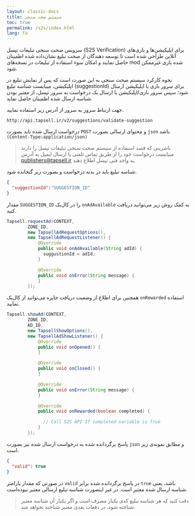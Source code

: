 ```yaml
---
layout: classic-docs
title: سیستم صحت سنجی
toc: true
permalink: /s2s/index.html
lang: fa
---
```


سرویس صحت سنجی تبلیغات تپسل (S2S Verification) برای اپلیکیشن‌ها و بازی‌های آنلاین طراحی شده است تا توسعه دهندگان از صحت تبلیغ نشان‌داده شده اطمینان حاصل نمایند و امکان سوء استفاده از تبلیغات در نسخه‌های mod شده بازی غیرممکن شود.  

نحوه کارکرد سیستم صحت سنجی به این صورت است که پس از نمایش تبلیغ در اپلیکیشن، میبایست شناسه تبلیغ (suggestionId) برای سرور بازی یا اپلیکیشن ارسال شود؛ سپس سرور بازی/اپلیکیشن با ارسال یک درخواست به سرور تپسل، از معتبر بودن شناسه ارسال شده اطمینان حاصل نماید.

جهت ارتباط سرور به سرور از آدرس زیر استفاده نمایید.

```
http://api.tapsell.ir/v2/suggestions/validate-suggestion
```

درخواست ارسال شده باید بصورت `POST` و محتوای ارسالی بصورت `json` باشد. `(Content-Type:application/json)`

> ناشرینی که قصد استفاده از سیستم صحت سنجی تبلیغات تپسل را دارند میبایست درخواست خود را از طریق تماس تلفنی یا ارسال ایمیل به آدرس publishers@tapsell.ir به واحد فنی تپسل اطلاع دهند.

شناسه تبلیغ باید در بدنه درخواست و بصورت زیر گنجانده شود.

```json
{
  "suggestionId":"SUGGESTION_ID"
}
```

مقدار `SUGGESTION_ID` را در کال‌بک `onAdAvailable` به کمک روش زیر می‌توانید دریافت کنید.

```java
Tapsell.requestAd(CONTEXT,
        ZONE_ID,
        new TapsellAdRequestOptions(),
        new TapsellAdRequestListener() {
            @Override
            public void onAdAvailable(String adId) {
              suggustionId = adId;
            }

            @Override
            public void onError(String message) {
            }
        });
```

همچنین برای اطلاع از وضعیت دریافت جایزه می‌توانید از کال‌بک `onRewarded` استفاده نمایید.
```java
Tapsell.showAd(CONTEXT,
        ZONE_ID,
        AD_ID,
        new TapsellShowOptions(),
        new TapsellAdShowListener() {
            @Override
            public void onOpened() {
            }

            @Override
            public void onClosed() {
            }

            @Override
            public void onError(String message) {
            }

            @Override
            public void onRewarded(boolean completed) {

              // Call S2S API If completed variable is True
            }
        });
```


پاسخ برگردانده شده به درخواست ارسال شده نیز بصورت `json` و مطابق نمونه‌ی زیر است.

```json
{
  "valid": true
}
```

در صورتی که مقدار پارامتر `valid` در پاسخ برگردانده شده برابر `true` باشد، یعنی شناسه ارسال شده معتبر است. در غیر اینصورت شناسه تبلیغ ارسالی معتبر نبوده‌است.

> دقت کنید که هر شناسه تبلیغ کدی یکبار مصرف است و اگر یکبار آن شناسه معتبر شناخته شود، در دفعات بعدی معتبر شناخته نخواهد شد.

